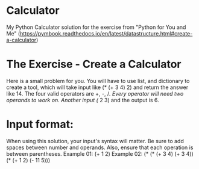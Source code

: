 # Calculator
My Python Calculator solution for the exercise from "Python for You and Me"
(https://pymbook.readthedocs.io/en/latest/datastructure.html#create-a-calculator)

# The Exercise - Create a Calculator
Here is a small problem for you. You will have to use list, and dictionary to create a tool, which will take input like (* (+ 3 4) 2) and return the answer like 14. The four valid operators are +, -, /*. Every operator will need two operands to work on. Another input (* 2 3) and the output is 6.

# Input format:
When using this solution, your input's syntax will matter.
Be sure to add spaces between number and operands. Also, ensure that each operation is between parentheses.
Example 01: (+ 1 2)
Example 02: (* (* (+ 3 4) (+ 3 4)) (* (+ 1 2) (- 11 5)))
